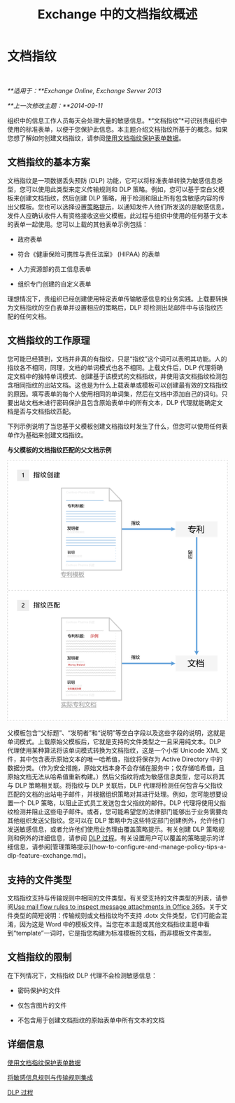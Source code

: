 ﻿---
title: Exchange 中的文档指纹概述
TOCTitle: 文档指纹
ms:assetid: 1e0c579c-26e0-462a-a1b0-d7506dfe05fa
ms:mtpsurl: https://technet.microsoft.com/zh-cn/library/Dn635176(v=EXCHG.150)
ms:contentKeyID: 61203672
ms.date: 02/08/2018
mtps_version: v=EXCHG.150
ms.translationtype: HT
---

# 文档指纹

 

_**适用于：**Exchange Online, Exchange Server 2013_

_**上一次修改主题：**2014-09-11_

组织中的信息工作人员每天会处理大量的敏感信息。*“文档指纹”*可识别贵组织中使用的标准表单，以便于您保护此信息。本主题介绍文档指纹所基于的概念。如果您想了解如何创建文档指纹，请参阅[使用文档指纹保护表单数据](protect-form-data-with-document-fingerprinting-exchange-2013-help.md)。

## 文档指纹的基本方案

文档指纹是一项数据丢失预防 (DLP) 功能，它可以将标准表单转换为敏感信息类型，您可以使用此类型来定义传输规则和 DLP 策略。例如，您可以基于空白父模板来创建文档指纹，然后创建 DLP 策略，用于检测和阻止所有包含敏感内容的传出父模板。您也可以选择设置[策略提示](technical-overview-of-policy-tips-in-exchange-online-and-exchange-2013.md)，以通知发件人他们所发送的是敏感信息，发件人应确认收件人有资格接收这些父模板。此过程与组织中使用的任何基于文本的表单一起使用。您可以上载的其他表单示例包括：

  - 政府表单

  - 符合《健康保险可携性与责任法案》 (HIPAA) 的表单

  - 人力资源部的员工信息表单

  - 组织专门创建的自定义表单

理想情况下，贵组织已经创建使用特定表单传输敏感信息的业务实践。上载要转换为文档指纹的空白表单并设置相应的策略后，DLP 将检测出站邮件中与该指纹匹配的任何文档。

## 文档指纹的工作原理

您可能已经猜到，文档并非真的有指纹，只是“指纹”这个词可以表明其功能。人的指纹各不相同，同理，文档的单词模式也各不相同。上载文件后，DLP 代理将确定文档中的独特单词模式、创建基于该模式的文档指纹，并使用该文档指纹检测包含相同指纹的出站文档。这也是为什么上载表单或模板可以创建最有效的文档指纹的原因。填写表单的每个人使用相同的单词集，然后在文档中添加自己的词句。只要出站文档未进行密码保护且包含原始表单中的所有文本，DLP 代理就能确定文档是否与文档指纹匹配。

下列示例说明了当您基于父模板创建文档指纹时发生了什么，但您可以使用任何表单作为基础来创建文档指纹。

**与父模板的文档指纹匹配的父文档示例**

![与文档指纹匹配的专利文档。](images/Dn635176.9c952770-2cd4-4f62-9735-6d073344be7f(EXCHG.150).png "与文档指纹匹配的专利文档。")

父模板包含“父标题”、“发明者”和“说明”等空白字段以及这些字段的说明，这就是单词模式。上载原始父模板后，它就是支持的文件类型之一且采用纯文本。DLP 代理使用某种算法将该单词模式转换为文档指纹，这是一个小型 Unicode XML 文件，其中包含表示原始文本的唯一哈希值，指纹将保存为 Active Directory 中的数据分类。（作为安全措施，原始文档本身不会存储在服务中；仅存储哈希值，且原始文档无法从哈希值重新构建。）然后父指纹将成为敏感信息类型，您可以将其与 DLP 策略相关联。将指纹与 DLP 关联后，DLP 代理将检测任何包含与父指纹匹配的文档的出站电子邮件，并根据组织策略对其进行处理。例如，您可能想要设置一个 DLP 策略，以阻止正式员工发送包含父指纹的邮件。DLP 代理将使用父指纹检测并阻止这些电子邮件。或者，您可能希望您的法律部门能够出于业务需要向其他组织发送父指纹。您可以在 DLP 策略中为这些特定部门创建例外，允许他们发送敏感信息，或者允许他们使用业务理由覆盖策略提示。有关创建 DLP 策略规则和例外的详细信息，请参阅 [DLP 过程](https://technet.microsoft.com/zh-cn/library/jj938003\(v=exchg.150\))。有关设置用户可以覆盖的策略提示的详细信息，请参阅[管理策略提示](how-to-configure-and-manage-policy-tips-a-dlp-feature-exchange.md)。

## 支持的文件类型

文档指纹支持与传输规则中相同的文件类型。有关受支持的文件类型的列表，请参阅[Use mail flow rules to inspect message attachments in Office 365](https://technet.microsoft.com/zh-cn/library/jj919236\(v=exchg.150\))。关于文件类型的简短说明：传输规则或文档指纹均不支持 .dotx 文件类型，它们可能会混淆，因为这是 Word 中的模板文件。当您在本主题或其他文档指纹主题中看到“template”一词时，它是指您构建为标准模板的文档，而非模板文件类型。

## 文档指纹的限制

在下列情况下，文档指纹 DLP 代理不会检测敏感信息：

  - 密码保护的文件

  - 仅包含图片的文件

  - 不包含用于创建文档指纹的原始表单中所有文本的文档

## 详细信息

[使用文档指纹保护表单数据](protect-form-data-with-document-fingerprinting-exchange-2013-help.md)

[将敏感信息规则与传输规则集成](integrating-sensitive-information-rules-with-transport-rules-exchange-2013-help.md)

[DLP 过程](https://technet.microsoft.com/zh-cn/library/jj938003\(v=exchg.150\))

